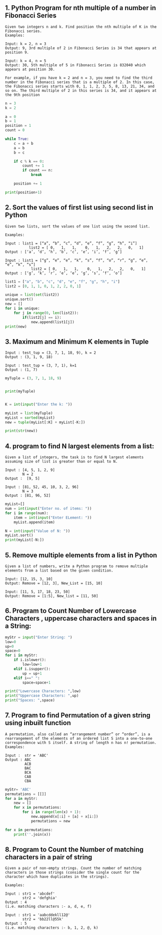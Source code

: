 ## 1. Python Program for nth multiple of a number in Fibonacci Series

```
Given two integers n and k. Find position the nth multiple of K in the Fibonacci series.
Examples:

Input: k = 2, n = 3
Output: 9, 3rd multiple of 2 in Fibonacci Series is 34 that appears at position 9.

Input: k = 4, n = 5
Output: 30, 5th multiple of 5 in Fibonacci Series is 832040 which appears at position 30.
```

```
For example, if you have k = 2 and n = 3, you need to find the third number in the Fibonacci series that is a multiple of 2. In this case, the Fibonacci series starts with 0, 1, 1, 2, 3, 5, 8, 13, 21, 34, and so on. The third multiple of 2 in this series is 34, and it appears at the 9th position
```

```py
n = 3
k = 2

a = 0
b = 1
position = 1
count = 0

while True:
    c = a + b
    a = b
    b = c

    if c % k == 0:
        count += 1
        if count == n:
            break

    position += 1

print(position+1)


```

## 2. Sort the values of first list using second list in Python

```
Given two lists, sort the values of one list using the second list.

Examples:

Input : list1 = [“a”, “b”, “c”, “d”, “e”, “f”, “g”, “h”, “i”]
           list2 = [ 0,   1,   1,    0,   1,   2,   2,   0,   1]
Output : [‘a’, ‘d’, ‘h’, ‘b’, ‘c’, ‘e’, ‘i’, ‘f’, ‘g’]

Input : list1 = [“g”, “e”, “e”, “k”, “s”, “f”, “o”, “r”, “g”, “e”, “e”, “k”, “s”]
            list2 = [ 0,   1,   1,    0,   1,   2,   2,   0,   1]
Output : [‘g’, ‘k’, ‘r’, ‘e’, ‘e’, ‘g’, ‘s’, ‘f’, ‘o’]

```

```py
list1 = ["a", "b", "c", "d", "e", "f", "g", "h", "i"]
list2 = [0, 1, 1, 0, 1, 2, 2, 0, 1]

unique = list(set(list2))
unique.sort()
new = []
for i in unique:
    for j in range(0, len(list2)):
        if(list2[j] == i):
            new.append(list1[j])
print(new)
```

## 3. Maximum and Minimum K elements in Tuple

```
Input : test_tup = (3, 7, 1, 18, 9), k = 2
Output : (3, 1, 9, 18)

Input : test_tup = (3, 7, 1), k=1
Output : (1, 7)
```

```py
myTuple = (3, 7, 1, 18, 9)


print(myTuple)


K = int(input("Enter the k: "))

myList = list(myTuple)
myList = sorted(myList)
new = tuple(myList[:K] + myList[-K:])

print(str(new))


```

## 4. program to find N largest elements from a list:

```
Given a list of integers, the task is to find N largest elements assuming size of list is greater than or equal to N.

Input : [4, 5, 1, 2, 9]
        N = 2
Output :  [9, 5]

Input : [81, 52, 45, 10, 3, 2, 96]
        N = 3
Output : [81, 96, 52]
```

```py
myList=[]
num = int(input("Enter no. of items: "))
for i in range(num):
    item = int(input("Enter ELement: "))
    myList.append(item)

N = int(input("Value of N: "))
myList.sort()
print(myList[-N:])

```

## 5. Remove multiple elements from a list in Python

```
Given a list of numbers, write a Python program to remove multiple elements from a list based on the given condition.

Input: [12, 15, 3, 10]
Output: Remove = [12, 3], New_List = [15, 10]

Input: [11, 5, 17, 18, 23, 50]
Output: Remove = [1:5], New_list = [11, 50]
```

## 6. Program to Count Number of Lowercase Characters , uppercase characters and spaces in a String:

```py
myStr = input("Enter String: ")
low=0
up=0
space=0
for i in myStr:
    if i.islower():
        low=low+1
    elif i.isupper():
        up = up+1
    elif i==" ":
        space=space+1

print("Lowercase Characters: ",low)
print("Uppercase Characters: ",up)
print("Spaces: ",space)
```

## 7. Program to find Permutation of a given string using inbuilt function

```
A permutation, also called an “arrangement number” or “order”, is a rearrangement of the elements of an ordered list S into a one-to-one correspondence with S itself. A string of length n has n! permutation. Examples:

Input :  str = 'ABC'
Output : ABC
         ACB
         BAC
         BCA
         CAB
         CBA
```

```py
myStr= 'ABC'
permutations = [[]]
for a in myStr:
    new = []
    for x in permutations:
        for i in range(len(x) + 1):
            new.append(x[:i] + [a] + x[i:])
            permutations = new

for x in permutations:
    print(''.join(x))
```

## 8. Program to Count the Number of matching characters in a pair of string

```
Given a pair of non-empty strings. Count the number of matching characters in those strings (consider the single count for the character which have duplicates in the strings).

Examples:

Input : str1 = 'abcdef'
        str2 = 'defghia'
Output : 4
(i.e. matching characters :- a, d, e, f)

Input : str1 = 'aabcddekll12@'
        str2 = 'bb22ll@55k'
Output : 5
(i.e. matching characters :- b, 1, 2, @, k)
```
